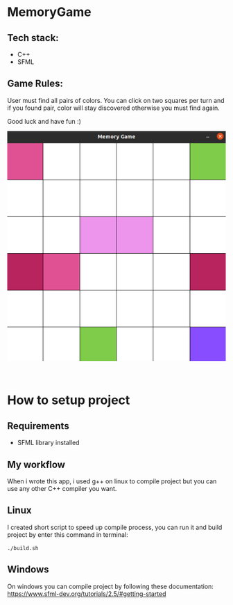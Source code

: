 # MemoryGame

## Tech stack:

* C++
* SFML

## Game Rules:

User must find all pairs of colors.
You can click on two squares per turn and if you found pair,
color will stay discovered otherwise you must find again.

Good luck and have fun :)

![](./screenshot.png)

<br>

# How to setup project

## Requirements

* SFML library installed

## My workflow

When i wrote this app, i used g++ on linux to compile project but you can use any other C++ compiler you want.

## Linux

I created short script to speed up compile process, you can run it and build project by enter this command in terminal:

```
./build.sh
```

## Windows

On windows you can compile project by following these documentation: https://www.sfml-dev.org/tutorials/2.5/#getting-started
